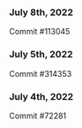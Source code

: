 ### July 8th, 2022

Commit #113045

### July 5th, 2022

Commit #314353


### July 4th, 2022

Commit #72281
